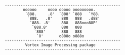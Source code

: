 


    ---------------------------------------------------
            oooooo     oooo ooooo ooooooooo.
             `888.     .8'  `888' `888   `Y88.
              `888.   .8'    888   888   .d88'
               `888. .8'     888   888ooo88P'
                `888.8'      888   888
                 `888'       888   888
                  `8'       o888o o888o
    ---------------------------------------------------
             Vortex Image Processing package
    ---------------------------------------------------
